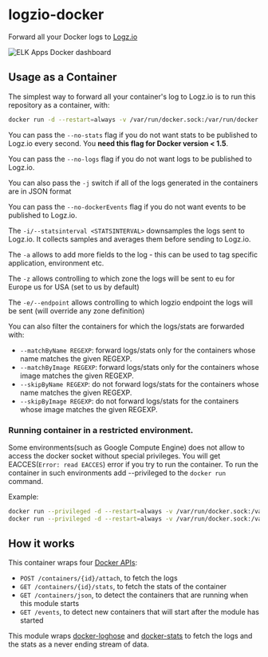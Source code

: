 # logzio-docker

Forward all your Docker logs to [Logz.io](http://logz.io)

![ELK Apps Docker dashboard](https://github.com/logzio/logzio-docker/blob/master/Docker-DashBoard.png)


## Usage as a Container

The simplest way to forward all your container's log to Logz.io is to
run this repository as a container, with:

```sh
docker run -d --restart=always -v /var/run/docker.sock:/var/run/docker.sock logzio/logzio-docker -t ***TOKEN*** -a env=prod
```

You can pass the `--no-stats` flag if you do not want stats to be
published to Logz.io every second. You __need this flag for Docker
version < 1.5__.

You can pass the `--no-logs` flag if you do not want logs to be published to Logz.io.

You can also pass the `-j` switch if all of the logs generated in the containers are in JSON format

You can pass the `--no-dockerEvents` flag if you do not want events to be
published to Logz.io.

The `-i/--statsinterval <STATSINTERVAL>` downsamples the logs sent to Logz.io. It collects samples and averages them before sending to Logz.io.

The `-a` allows to add more fields to the log - this can be used to tag specific application, environment etc. 

The `-z` allows controlling to which zone the logs will be sent to eu for Europe us for USA (set to us by default)

The `-e/--endpoint` allows controlling to which logzio endpoint the logs will be sent (will override any zone definition)

You can also filter the containers for which the logs/stats are
forwarded with:

* `--matchByName REGEXP`: forward logs/stats only for the containers whose name matches the given REGEXP.
* `--matchByImage REGEXP`: forward logs/stats only for the containers whose image matches the given REGEXP.
* `--skipByName REGEXP`: do not forward logs/stats for the containers whose name matches the given REGEXP.
* `--skipByImage REGEXP`: do not forward logs/stats for the containers whose image matches the given REGEXP.

### Running container in a restricted environment.
Some environments(such as Google Compute Engine) does not allow to access the docker socket without special privileges. You will get EACCES(`Error: read EACCES`) error if you try to run the container.
To run the container in such environments add --privileged to the `docker run` command.

Example:
```sh
docker run --privileged -d --restart=always -v /var/run/docker.sock:/var/run/docker.sock logzio/logzio-docker -t ***TOKEN*** -a env=prod
docker run --privileged -d --restart=always -v /var/run/docker.sock:/var/run/docker.sock logzio/logzio-docker --token=***TOKEN*** -a env=prod
```

## How it works

This container wraps four [Docker
APIs](https://docs.docker.com/reference/api/docker_remote_api_v1.17/):

* `POST /containers/{id}/attach`, to fetch the logs
* `GET /containers/{id}/stats`, to fetch the stats of the container
* `GET /containers/json`, to detect the containers that are running when
  this module starts
* `GET /events`, to detect new containers that will start after the
  module has started

This module wraps
[docker-loghose](https://github.com/mcollina/docker-loghose) and
[docker-stats](https://github.com/pelger/docker-stats) to fetch the logs
and the stats as a never ending stream of data.
